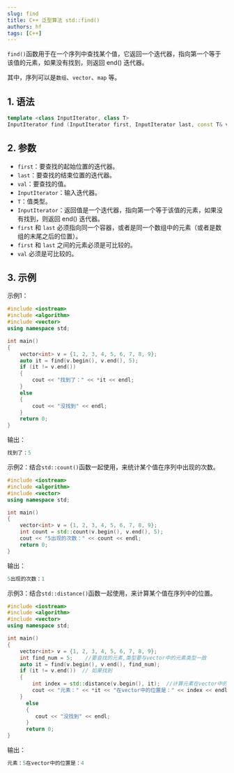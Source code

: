 ```yaml
---
slug: find
title: C++ 泛型算法 std::find() 
authors: hf
tags: [C++]
---
```


`find()`函数用于在一个序列中查找某个值，它返回一个迭代器，指向第一个等于该值的元素，如果没有找到，则返回 end() 迭代器。

其中，序列可以是`数组`、`vector`、`map` 等。

## 1. 语法

```cpp
template <class InputIterator, class T>
InputIterator find (InputIterator first, InputIterator last, const T& val);
```

<!-- truncate -->

## 2. 参数

- `first`：要查找的起始位置的迭代器。
- `last`：要查找的结束位置的迭代器。
- `val`：要查找的值。
- `InputIterator`：输入迭代器。
- `T`：值类型。
- `InputIterator`：返回值是一个迭代器，指向第一个等于该值的元素，如果没有找到，则返回 end() 迭代器。
- `first` 和 `last` 必须指向同一个容器，或者是同一个数组中的元素（或者是数组的末尾之后的位置）。
- `first` 和 `last` 之间的元素必须是可比较的。
- `val` 必须是可比较的。

## 3. 示例

示例1：
```cpp
#include <iostream>
#include <algorithm>
#include <vector>
using namespace std;

int main()
{
    vector<int> v = {1, 2, 3, 4, 5, 6, 7, 8, 9};
    auto it = find(v.begin(), v.end(), 5);
    if (it != v.end())
    {
        cout << "找到了：" << *it << endl;
    }
    else
    {
        cout << "没找到" << endl;
    }
    return 0;
}
```

输出：

```cpp
找到了：5
```

示例2：结合`std::count()`函数一起使用，来统计某个值在序列中出现的次数。

```cpp
#include <iostream>
#include <algorithm>
#include <vector>
using namespace std;

int main()
{
    vector<int> v = {1, 2, 3, 4, 5, 6, 7, 8, 9};
    int count = std::count(v.begin(), v.end(), 5);
    cout << "5出现的次数：" << count << endl;
    return 0;
}
```

输出：

```cpp
5出现的次数：1
```

示例3：结合`std::distance()`函数一起使用，来计算某个值在序列中的位置。

```cpp
#include <iostream>
#include <algorithm>
#include <vector>
using namespace std;

int main()
{
    vector<int> v = {1, 2, 3, 4, 5, 6, 7, 8, 9};
    int find_num = 5;    //要查找的元素,类型要与vector中的元素类型一致
    auto it = find(v.begin(), v.end(), find_num);
    if (it != v.end())  // 如果找到
    {
        int index = std::distance(v.begin(), it);  //计算元素在vector中的位置
        cout << "元素：" << *it << "在vector中的位置是：" << index << endl;  //注意指针的输出方式
    }
      else
      {
         cout << "没找到" << endl;
      }
      return 0;   
}
```

输出：

```cpp
元素：5在vector中的位置是：4
```


